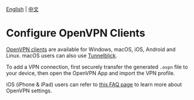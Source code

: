 [English](clients.md) | [中文](clients-zh.md)

# Configure OpenVPN Clients

[OpenVPN clients](https://openvpn.net/vpn-client/) are available for Windows, macOS, iOS, Android and Linux. macOS users can also use [Tunnelblick](https://tunnelblick.net).

To add a VPN connection, first securely transfer the generated `.ovpn` file to your device, then open the OpenVPN App and import the VPN profile.

iOS (iPhone & iPad) users can refer to [this FAQ page](https://openvpn.net/faq/what-is-the-meaning-of-the-various-openvpn-settings-in-the-ios-settings-app/) to learn more about OpenVPN settings.
